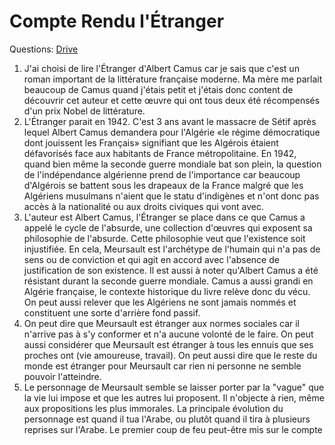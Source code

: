 # Compte Rendu l'Étranger

Questions: [Drive](https://docs.google.com/document/d/1GwJhs_u0BVinvv1ANiadNSTJ3Ru9l4bO/edit)

1. J'ai choisi de lire l'Étranger d'Albert Camus car je sais que c'est un roman important de la littérature française moderne. Ma mère me parlait beaucoup de Camus quand j'étais petit et j'étais donc content de découvrir cet auteur et cette œuvre qui ont tous deux été récompensés d'un prix Nobel de littérature. 
2. L'Étranger parait en 1942. C'est 3 ans avant le massacre de Sétif après lequel Albert Camus demandera pour l'Algérie «le régime démocratique dont jouissent les Français» signifiant que les Algérois étaient défavorisés face aux habitants de France métropolitaine. En 1942, quand bien même la seconde guerre mondiale bat son plein, la question de l'indépendance algérienne prend de l'importance car beaucoup d'Algérois se battent sous les drapeaux de la France malgré que les Algériens musulmans n'aient que le statu d'indigènes et n'ont donc pas accès à la nationalité ou aux droits civiques qui vont avec. 
3. L'auteur est Albert Camus, l'Étranger se place dans ce que Camus a appelé le cycle de l'absurde, une collection d'œuvres qui exposent sa philosophie de l'absurde. Cette philosophie veut que l'existence soit injustifiée. En cela, Meursault est l'archétype de l'humain qui n'a pas de sens ou de conviction et qui agit en accord avec l'absence de justification de son existence. Il est aussi à noter qu'Albert Camus a été résistant durant la seconde guerre mondiale. Camus a aussi grandi en Algérie française, le contexte historique du livre relève donc du vécu. On peut aussi relever que les Algériens ne sont jamais nommés et constituent une sorte d'arrière fond passif. 
4. On peut dire que Meursault est étranger aux normes sociales car il n'arrive pas à s'y conformer et n'a aucune volonté de le faire.  On peut aussi considérer que Meursault est étranger à tous les ennuis que ses proches ont (vie amoureuse, travail). On peut aussi dire que le reste du monde est étranger pour Meursault car rien ni personne ne semble pouvoir l'atteindre. 
5. Le personnage de Meursault semble se laisser porter par la "vague" que la vie lui impose et que les autres lui proposent. Il n'objecte à rien, même aux propositions les plus immorales. La principale évolution du personnage est quand il tua l'Arabe, ou plutôt quand il tira à plusieurs reprises sur l'Arabe. Le premier coup de feu peut-être mis sur le compte 
<!--stackedit_data:
eyJoaXN0b3J5IjpbMTM5MzQ2MDM2OSw1MzM3ODA4MjQsLTE1MT
c2MTAwMjMsMTE3NjUxNjkxNywxNjcxMTM5ODU0LC05MTQ0NDM2
NDMsMTExMTk3NTk4MiwtMTM2NjgxMzg5NywtMTM3NTExMTIzOC
wxODI4OTQ4OTg1LC0xOTE1MjAzMjE5LDk1ODk3OTg5NCwtOTIw
NjQwODU1LDE0MzI1NDc3MDldfQ==
-->